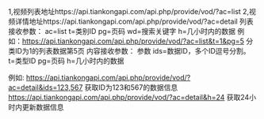 1,视频列表地址https://api.tiankongapi.com/api.php/provide/vod/?ac=list
2,视频详情地址https://api.tiankongapi.com/api.php/provide/vod/?ac=detail
列表接收参数：
ac=list
t=类别ID
pg=页码
wd=搜索关键字
h=几小时内的数据
例如：https://api.tiankongapi.com/api.php/provide/vod/?ac=list&t=1&pg=5 分类ID为1的列表数据第5页
内容接收参数：
参数 ids=数据ID，多个ID逗号分割。
t=类型ID
pg=页码
h=几小时内的数据

例如: https://api.tiankongapi.com/api.php/provide/vod/?ac=detail&ids=123,567 获取ID为123和567的数据信息
https://api.tiankongapi.com/api.php/provide/vod/?ac=detail&h=24 获取24小时内更新数据信息